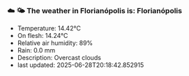 ### ☁️ 🌤️  The weather in Florianópolis is: Florianópolis

- Temperature: 14.42°C
- On flesh: 14.24°C
- Relative air humidity: 89%
- Rain: 0.0 mm
- Description: Overcast clouds
- last updated: 2025-06-28T20:18:42.852915
